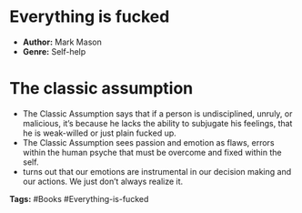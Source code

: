 # Everything is fucked
- **Author:** Mark Mason
- **Genre:** Self-help

# The classic assumption
- The Classic Assumption says that if a person is undisciplined, unruly, or malicious, it’s because he lacks the ability to subjugate his feelings, that he is weak-willed or just plain fucked up.
- The Classic Assumption sees passion and emotion as flaws, errors within the human psyche that must be overcome and fixed within the self.
- turns out that our emotions are instrumental in our decision making and our actions. We just don’t always realize it. 

**Tags:** #Books  #Everything-is-fucked